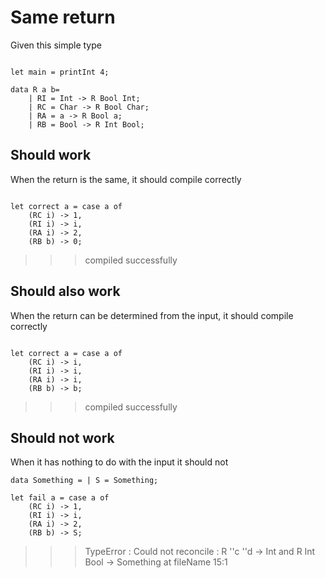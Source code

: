 # Same return

Given this simple type 
```

let main = printInt 4;

data R a b= 
    | RI = Int -> R Bool Int;
    | RC = Char -> R Bool Char;
    | RA = a -> R Bool a;
    | RB = Bool -> R Int Bool;

```

## Should work

When the return is the same, it should compile correctly
```

let correct a = case a of
    (RC i) -> 1,
    (RI i) -> i,
    (RA i) -> 2,
    (RB b) -> 0;

```
>>>compiled successfully

## Should also work

When the return can be determined from the input, it should compile correctly
```

let correct a = case a of
    (RC i) -> i,
    (RI i) -> i,
    (RA i) -> i,
    (RB b) -> b;

```
>>>compiled successfully

## Should not work

When it has nothing to do with the input it should not
```
data Something = | S = Something;

let fail a = case a of
    (RC i) -> 1,
    (RI i) -> i,
    (RA i) -> 2,
    (RB b) -> S;
```
>>>TypeError : Could not reconcile : R ''c ''d -> Int and R Int Bool -> Something at fileName 15:1
